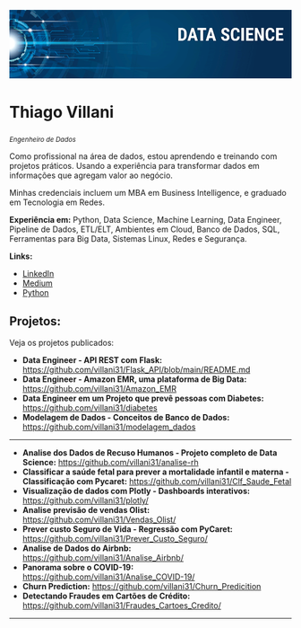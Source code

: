 <p align="center">
  <img src="banner.png" >
</p>

# Thiago Villani
<sub>*Engenheiro de Dados*</sub>

Como profissional na área de dados, estou aprendendo e treinando com projetos práticos. Usando a experiência para transformar dados em informações que agregam valor ao negócio.

Minhas credenciais incluem um MBA em Business Intelligence, e graduado em Tecnologia em Redes.

**Experiência em:** Python, Data Science, Machine Learning, Data Engineer, Pipeline de Dados, ETL/ELT, Ambientes em Cloud, Banco de Dados, SQL, Ferramentas para Big Data, Sistemas Linux, Redes e Segurança.

**Links:**
* [LinkedIn](https://www.linkedin.com/in/thiagovillani)
* [Medium](https://medium.com/@iamthiagovillani)
* [Python](https://github.com/villani31/Python)


## Projetos:
Veja os projetos publicados:

* **Data Engineer - API REST com Flask:** https://github.com/villani31/Flask_API/blob/main/README.md
* **Data Engineer - Amazon EMR, uma plataforma de Big Data:** https://github.com/villani31/Amazon_EMR
* **Data Engineer em um Projeto que prevê pessoas com Diabetes:** https://github.com/villani31/diabetes
* **Modelagem de Dados - Conceitos de Banco de Dados:** https://github.com/villani31/modelagem_dados
--------
* **Analise dos Dados de Recuso Humanos - Projeto completo de Data Science:** https://github.com/villani31/analise-rh
* **Classificar a saúde fetal para prever a mortalidade infantil e materna - Classificação com Pycaret:** https://github.com/villani31/Clf_Saude_Fetal
* **Visualização de dados com Plotly - Dashboards interativos:** https://github.com/villani31/plotly/
* **Analise previsão de vendas Olist:** https://github.com/villani31/Vendas_Olist/
* **Prever custo Seguro de Vida - Regressão com PyCaret:** https://github.com/villani31/Prever_Custo_Seguro/
* **Analise de Dados do Airbnb:** https://github.com/villani31/Analise_Airbnb/
* **Panorama sobre o COVID-19:** https://github.com/villani31/Analise_COVID-19/
* **Churn Prediction:** https://github.com/villani31/Churn_Predicition
* **Detectando Fraudes em Cartões de Crédito:** https://github.com/villani31/Fraudes_Cartoes_Credito/
---
